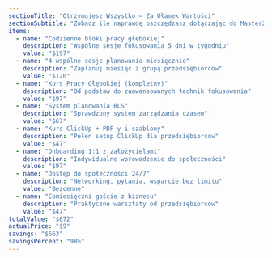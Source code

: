```yaml
---
sectionTitle: "Otrzymujesz Wszystko — Za Ułamek Wartości"
sectionSubtitle: "Zobacz ile naprawdę oszczędzasz dołączając do MasterZone"
items:
  - name: "Codzienne bloki pracy głębokiej"
    description: "Wspólne sesje fokusowania 5 dni w tygodniu"
    value: "$197"
  - name: "4 wspólne sesje planowania miesięcznie"
    description: "Zaplanuj miesiąc z grupą przedsiębiorców"
    value: "$120"
  - name: "Kurs Pracy Głębokiej (kompletny)"
    description: "Od podstaw do zaawansowanych technik fokusowania"
    value: "$97"
  - name: "System planowania BLS"
    description: "Sprawdzony system zarządzania czasem"
    value: "$67"
  - name: "Kurs ClickUp + PDF-y i szablony"
    description: "Pełen setup ClickUp dla przedsiębiorców"
    value: "$47"
  - name: "Onboarding 1:1 z założycielami"
    description: "Indywidualne wprowadzenie do społeczności"
    value: "$97"
  - name: "Dostęp do społeczności 24/7"
    description: "Networking, pytania, wsparcie bez limitu"
    value: "Bezcenne"
  - name: "Comiesięczni goście z biznesu"
    description: "Praktyczne warsztaty od przedsiębiorców"
    value: "$47"
totalValue: "$672"
actualPrice: "$9"
savings: "$663"
savingsPercent: "98%"
---
```

